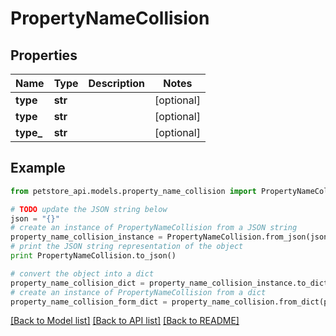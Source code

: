 # PropertyNameCollision


## Properties

Name | Type | Description | Notes
------------ | ------------- | ------------- | -------------
**type** | **str** |  | [optional] 
**type** | **str** |  | [optional] 
**type_** | **str** |  | [optional] 

## Example

```python
from petstore_api.models.property_name_collision import PropertyNameCollision

# TODO update the JSON string below
json = "{}"
# create an instance of PropertyNameCollision from a JSON string
property_name_collision_instance = PropertyNameCollision.from_json(json)
# print the JSON string representation of the object
print PropertyNameCollision.to_json()

# convert the object into a dict
property_name_collision_dict = property_name_collision_instance.to_dict()
# create an instance of PropertyNameCollision from a dict
property_name_collision_form_dict = property_name_collision.from_dict(property_name_collision_dict)
```
[[Back to Model list]](../README.md#documentation-for-models) [[Back to API list]](../README.md#documentation-for-api-endpoints) [[Back to README]](../README.md)


